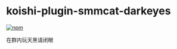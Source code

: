 # koishi-plugin-smmcat-darkeyes

[![npm](https://img.shields.io/npm/v/koishi-plugin-smmcat-darkeyes?style=flat-square)](https://www.npmjs.com/package/koishi-plugin-smmcat-darkeyes)

在群内玩天黑请闭眼
